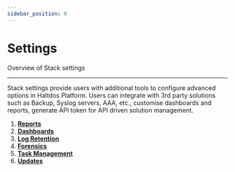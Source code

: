 ```yaml
---
sidebar_position: 0
---
```


# Settings

Overview of Stack settings

---

Stack settings provide users with additional tools to configure advanced options in Haltdos Platform. Users can integrate with 3rd party solutions such as Backup, Syslog servers, AAA, etc., customise dashboards and reports, generate API token for API driven solution management.

1. [**Reports**](/enterprise/platform/system/settings/reports)
2. [**Dashboards**](/enterprise/platform/system/settings/dashboards)
3. [**Log Retention**](/enterprise/platform/system/settings/log_retention)
4. [**Forensics**](/enterprise/platform/system/settings/forensics)
4. [**Task Management**](/enterprise/platform/system/settings/scheduler)
5. [**Updates**](/enterprise/platform/system/settings/updates)

